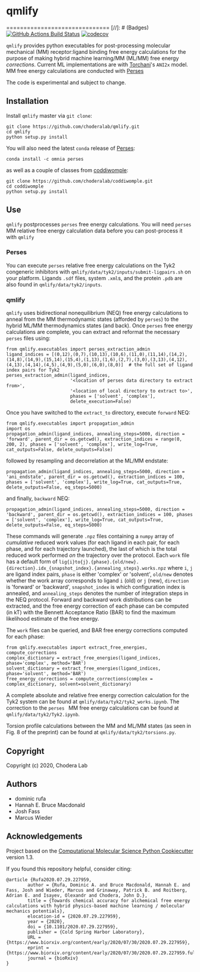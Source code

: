 # qmlify
==============================
[//]: # (Badges)
[![GitHub Actions Build Status](https://github.com/REPLACE_WITH_OWNER_ACCOUNT/qmlify/workflows/CI/badge.svg)](https://github.com/REPLACE_WITH_OWNER_ACCOUNT/qmlify/actions?query=branch%3Amaster+workflow%3ACI)
[![codecov](https://codecov.io/gh/REPLACE_WITH_OWNER_ACCOUNT/qmlify/branch/master/graph/badge.svg)](https://codecov.io/gh/REPLACE_WITH_OWNER_ACCOUNT/qmlify/branch/master)

`qmlify` provides python executables for post-processing molecular mechanical (MM) receptor:ligand binding free energy calculations for the purpose of making hybrid machine learning/MM (ML/MM) free energy *corrections*. Current ML implementations are with [Torchani](https://github.com/aiqm/torchani)'s `ANI2x` model.
MM free energy calculations are conducted with [Perses](https://github.com/choderalab/perses)

The code is experimental and subject to change.

## Installation
Install `qmlify` master via `git clone`:
```
git clone https://github.com/choderalab/qmlify.git
cd qmlify
python setup.py install
```

You will also need the latest `conda` release of [Perses](https://github.com/choderalab/perses):
```
conda install -c omnia perses
```
as well as a couple of classes from [coddiwomple](https://github.com/choderalab/coddiwomple):
```
git clone https://github.com/choderalab/coddiwomple.git
cd coddiwomple
python setup.py install
```

## Use
`qmlify` postprocesses `perses` free energy calculations. You will need `perses` MM relative free energy calculation data before you can post-process it with `qmlify`

### Perses
You can execute `perses` relative free energy calculations on the Tyk2 congeneric inhibitors with `qmlify/data/tyk2/inputs/submit-ligpairs.sh` on your platform. Ligands `.sdf` files, system `.xml`s, and the protein `.pdb` are also found in `qmlify/data/tyk2/inputs`.

### qmlify
`qmlify` uses bidirectional nonequilibrium (NEQ) free energy calculations to anneal from the MM thermodynamic states (afforded by `perses`) to the hybrid ML/MM thermodynamics states (and back).
Once `perses` free energy calculations are complete, you can extract and reformat the necessary `perses` files using:
```
from qmlify.executables import perses_extraction_admin
ligand_indices = [(0,12),(0,7),(10,13),(10,6),(11,0),(11,14),(14,2),(14,8),(14,9),(15,14),(15,4),(1,13),(1,6),(2,7),(3,0),(3,13),(4,12),(4,13),(4,14),(4,5),(4,9),(5,0),(6,0),(8,0)]  # the full set of ligand index pairs for Tyk2
perses_extraction_admin(ligand_indices,
                        '<location of perses data directory to extract from>',
                        '<location of local directory to extract to>',
                        phases = ['solvent', 'complex'],
                        delete_execution=False)
```
Once you have switched to the `extract_to` directory, execute `forward` NEQ:
```
from qmlify.executables import propagation_admin
import os
propagation_admin(ligand_indices, annealing_steps=5000, direction = 'forward', parent_dir = os.getcwd(), extraction_indices = range(0, 200, 2), phases = ['solvent', 'complex'], write_log=True, cat_outputs=False, delete_outputs=False)
```
followed by resampling and decorrelation at the ML/MM endstate:
```
propagation_admin(ligand_indices, annealing_steps=5000, direction = 'ani_endstate', parent_dir = os.getcwd(), extraction_indices = 100, phases = ['solvent', 'complex'], write_log=True, cat_outputs=True, delete_outputs=False, eq_steps=5000)
```
and finally, `backward` NEQ:
```
propagation_admin(ligand_indices, annealing_steps=5000, direction = 'backward', parent_dir = os.getcwd(), extraction_indices = 100, phases = ['solvent', 'complex'], write_log=True, cat_outputs=True, delete_outputs=False, eq_steps=5000)
```
These commands will generate `.npz` files containing a `numpy` array of *cumulative* reduced work values (for each ligand in each pair, for each phase, and for each trajectory launched), the last of which is the total reduced work performed *on* the trajectory over the protocol. Each `work` file has a default form of `lig{i}to{j}.{phase}.{old/new}.{direction}.idx_{snapshot_index}.{annealing_steps}.works.npz` where `i`, `j` are ligand index pairs, `phase` is either 'complex' or 'solvent', `old/new` denotes whether the work array corresponds to ligand `i` (old) or `j` (new), `direction` is 'forward' or 'backward', `snapshot_index` is which configuration index is annealed, and `annealing_steps` denotes the number of integration steps in the NEQ protocol. Forward and backward work distributions can be extracted, and the free energy correction of each phase can be computed (in kT) with the Bennett Acceptance Ratio (BAR) to find the maximum likelihood estimate of the free energy.

The `work` files can be queried, and BAR free energy corrections computed for each phase:
```
from qmlify.executables import extract_free_energies, compute_corrections
complex_dictionary = extract_free_energies(ligand_indices, phase='complex', method='BAR')
solvent_dictionary = extract_free_energies(ligand_indices, phase='solvent', method='BAR')
free_energy_corrections = compute_corrections(complex = complex_dictionary, solvent=solvent_dictionary)
```

A complete absolute and relative free energy correction calculation for the Tyk2 system can be found at `qmlify/data/tyk2/tyk2_works.ipynb`. The correction to the `perses ` MM free energy calculations can be found at `qmlify/data/tyk2/Tyk2.ipynb`.

Torsion profile calculations between the MM and ML/MM states (as seen in Fig. 8 of the preprint) can be found at `qmlify/data/tyk2/torsions.py`.

## Copyright

Copyright (c) 2020, Chodera Lab

## Authors
- dominic rufa
- Hannah E. Bruce Macdonald
- Josh Fass
- Marcus Wieder


## Acknowledgements

Project based on the
[Computational Molecular Science Python Cookiecutter](https://github.com/molssi/cookiecutter-cms) version 1.3.

If you found this repository helpful, consider citing:
```
@article {Rufa2020.07.29.227959,
        author = {Rufa, Dominic A. and Bruce Macdonald, Hannah E. and Fass, Josh and Wieder, Marcus and Grinaway, Patrick B. and Roitberg, Adrian E. and Isayev, Olexandr and Chodera, John D.},
        title = {Towards chemical accuracy for alchemical free energy calculations with hybrid physics-based machine learning / molecular mechanics potentials},
        elocation-id = {2020.07.29.227959},
        year = {2020},
        doi = {10.1101/2020.07.29.227959},
        publisher = {Cold Spring Harbor Laboratory},
        URL = {https://www.biorxiv.org/content/early/2020/07/30/2020.07.29.227959},
        eprint = {https://www.biorxiv.org/content/early/2020/07/30/2020.07.29.227959.full.pdf},
        journal = {bioRxiv}
}
```
